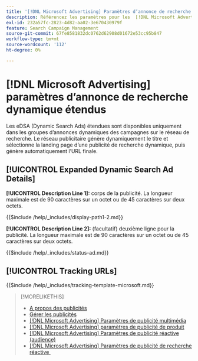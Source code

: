 ```yaml
---
title: '[!DNL Microsoft Advertising] Paramètres d’annonce de recherche dynamique étendue'
description: Référencez les paramètres pour les  [!DNL Microsoft Advertising] annonces de recherche dynamique étendues.
exl-id: 232a57fc-2823-4d82-aa02-3e670430979f
feature: Search Campaign Management
source-git-commit: 67fe8581832dc0762d62908d01672e53cc95b847
workflow-type: tm+mt
source-wordcount: '112'
ht-degree: 0%

---
```


# [!DNL Microsoft Advertising] paramètres d’annonce de recherche dynamique étendus

Les eDSA (Dynamic Search Ads) étendues sont disponibles uniquement dans les groupes d’annonces dynamiques des campagnes sur le réseau de recherche. Le réseau publicitaire génère dynamiquement le titre et sélectionne la landing page d’une publicité de recherche dynamique, puis génère automatiquement l’URL finale.

## [!UICONTROL Expanded Dynamic Search Ad Details]

**[!UICONTROL Description Line 1]:** corps de la publicité. La longueur maximale est de 90 caractères sur un octet ou de 45 caractères sur deux octets.

<!-- **[!UICONTROL Display Path 1]**, **[!UICONTROL Display Path 2]:** -->

{{$include /help/_includes/display-path1-2.md}}

**[!UICONTROL Description Line 2]:** (facultatif) deuxième ligne pour la publicité. La longueur maximale est de 90 caractères sur un octet ou de 45 caractères sur deux octets.

<!-- **[!UICONTROL Status]:** -->

{{$include /help/_includes/status-ad.md}}

## [!UICONTROL Tracking URLs]

<!-- **[!UICONTROL Tracking Template URl]:** -->

{{$include /help/_includes/tracking-template-microsoft.md}}

>[!MORELIKETHIS]
>
>* [A propos des publicités](ad-about.md)
>* [Gérer les publicités](ad-manage.md)
>* [[!DNL Microsoft Advertising]  Paramètres de publicité multimédia](ad-settings-microsoft-multimedia.md)
>* [[!DNL Microsoft Advertising] paramètres de publicité de produit](ad-settings-microsoft-product.md)
>* [[!DNL Microsoft Advertising] Paramètres de publicité réactive (audience)](ad-settings-microsoft-responsive.md)
>* [[!DNL Microsoft Advertising]  Paramètres de publicité de recherche réactive &#x200B;](ad-settings-microsoft-rsa.md)

